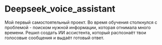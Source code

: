 # Deepseek_voice_assistant
Мой первый самостоятельный проект. Во время обучения столкнулся с проблемой - поиском нужной информации, которая отнимала много времени. Решил создать ИИ ассистента, который распознаёт твои голосовые сообщения и выдаёт готовый ответ.
